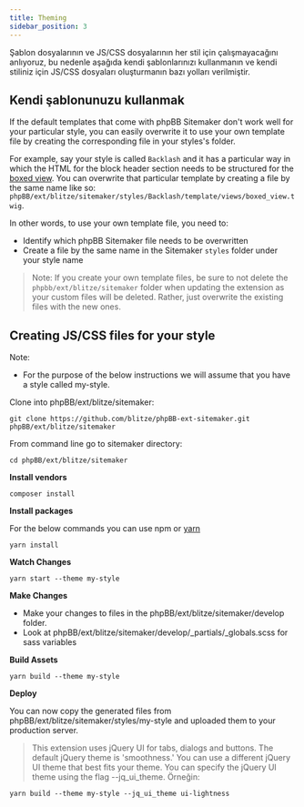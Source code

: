 ```yaml
---
title: Theming
sidebar_position: 3
---
```


Şablon dosyalarının ve JS/CSS dosyalarının her stil için çalışmayacağını anlıyoruz, bu nedenle aşağıda kendi şablonlarınızı kullanmanın ve kendi stiliniz için JS/CSS dosyaları oluşturmanın bazı yolları verilmiştir.

## Kendi şablonunuzu kullanmak

If the default templates that come with phpBB Sitemaker don't work well for your particular style, you can easily overwrite it to use your own template file by creating the corresponding file in your styles's folder.

For example, say your style is called `Backlash` and it has a particular way in which the HTML for the block header section needs to be structured for the [boxed view](/docs/user/blocks/block-views). You can overwrite that particular template by creating a file by the same name like so: `phpBB/ext/blitze/sitemaker/styles/Backlash/template/views/boxed_view.twig`.

In other words, to use your own template file, you need to:
* Identify which phpBB Sitemaker file needs to be overwritten
* Create a file by the same name in the Sitemaker `styles` folder under your style name

> Note: If you create your own template files, be sure to not delete the `phpbb/ext/blitze/sitemaker` folder when updating the extension as your custom files will be deleted. Rather, just overwrite the existing files with the new ones.

## Creating JS/CSS files for your style

Note:
* For the purpose of the below instructions we will assume that you have a style called my-style.

Clone into phpBB/ext/blitze/sitemaker:

    git clone https://github.com/blitze/phpBB-ext-sitemaker.git phpBB/ext/blitze/sitemaker

From command line go to sitemaker directory:

    cd phpBB/ext/blitze/sitemaker

**Install vendors**

    composer install

**Install packages**

For the below commands you can use npm or [yarn](https://yarnpkg.com)

    yarn install

**Watch Changes**

    yarn start --theme my-style

**Make Changes**

* Make your changes to files in the phpBB/ext/blitze/sitemaker/develop folder.
* Look at phpBB/ext/blitze/sitemaker/develop/_partials/_globals.scss for sass variables

**Build Assets**

    yarn build --theme my-style

**Deploy**

You can now copy the generated files from phpBB/ext/blitze/sitemaker/styles/my-style and uploaded them to your production server.

> This extension uses jQuery UI for tabs, dialogs and buttons. The default jQuery theme is 'smoothness.' You can use a different jQuery UI theme that best fits your theme. You can specify the jQuery UI theme using the flag --jq_ui_theme. Örneğin:

    yarn build --theme my-style --jq_ui_theme ui-lightness
